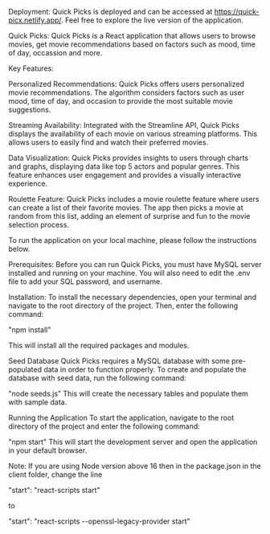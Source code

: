 Deployment:
Quick Picks is deployed and can be accessed at https://quick-picx.netlify.app/. Feel free to explore the live version of the application.

Quick Picks:
Quick Picks is a React application that allows users to browse movies, get movie recommendations based on factors such as mood, time of day, occassion and more. 

Key Features:

Personalized Recommendations: Quick Picks offers users personalized movie recommendations. The algorithm considers factors such as user mood, time of day, and occasion to provide the most suitable movie suggestions.

Streaming Availability: Integrated with the Streamline API, Quick Picks displays the availability of each movie on various streaming platforms. This allows users to easily find and watch their preferred movies.

Data Visualization: Quick Picks provides insights to users through charts and graphs, displaying data like top 5 actors and popular genres. This feature enhances user engagement and provides a visually interactive experience.

Roulette Feature: Quick Picks includes a movie roulette feature where users can create a list of their favorite movies. The app then picks a movie at random from this list, adding an element of surprise and fun to the movie selection process.

To run the application on your local machine, please follow the instructions below.

Prerequisites:
Before you can run Quick Picks, you must have MySQL server installed and running on your machine. You will also need to edit the .env file to add your SQL password, and username.

Installation:
To install the necessary dependencies, open your terminal and navigate to the root directory of the project. Then, enter the following command:

"npm install"

This will install all the required packages and modules.

Seed Database
Quick Picks requires a MySQL database with some pre-populated data in order to function properly. To create and populate the database with seed data, run the following command:

"node seeds.js"
This will create the necessary tables and populate them with sample data.

Running the Application
To start the application, navigate to the root directory of the project and enter the following command:

"npm start"
This will start the development server and open the application in your default browser.

Note: If you are using Node version above 16 then in the package.json in the client folder, change the line

"start": "react-scripts start"

to 

"start": "react-scripts --openssl-legacy-provider start"
